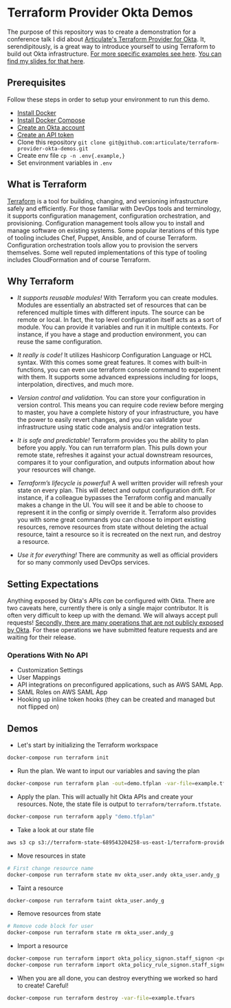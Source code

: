 # Terraform Provider Okta Demos

The purpose of this repository was to create a demonstration for a conference talk I did about [Articulate's Terraform Provider for Okta](https://github.com/articulate/terraform-provider-okta). It, serendipitously, is a great way to introduce yourself to using Terraform to build out Okta infrastructure. [For more specific examples see here](https://github.com/articulate/terraform-provider-okta/tree/master/examples#configuration-examples). [You can find my slides for that here](https://docs.google.com/presentation/d/142wUTQK6fKOED72sLzZaCN-XlqqNKbd_5gcAihXClYM).

## Prerequisites

Follow these steps in order to setup your environment to run this demo.

* [Install Docker](https://docs.docker.com/)
* [Install Docker Compose](https://docs.docker.com/compose/install/)
* [Create an Okta account](https://developer.okta.com/)
* [Create an API token](https://developer.okta.com/docs/guides/create-an-api-token/overview/)
* Clone this repository `git clone git@github.com:articulate/terraform-provider-okta-demos.git`
* Create env file `cp -n .env{.example,}`
* Set environment variables in `.env`

## What is Terraform

[Terraform](https://www.terraform.io/intro/index.html#what-is-terraform-) is a tool for building, changing, and versioning infrastructure safely and efficiently. For those familiar with DevOps tools and terminology, it supports configuration management, configuration orchestration, and provisioning. Configuration management tools allow you to install and manage software on existing systems. Some popular iterations of this type of tooling includes Chef, Puppet, Ansible, and of course Terraform. Configuration orchestration tools allow you to provision the servers themselves. Some well reputed implementations of this type of tooling includes CloudFormation and of course Terraform.

## Why Terraform

* *It supports reusable modules!* With Terraform you can create modules. Modules are essentially an abstracted set of resources that can be referenced multiple times with different inputs. The source can be remote or local. In fact, the top level configuration itself acts as a sort of module. You can provide it variables and run it in multiple contexts. For instance, if you have a stage and production environment, you can reuse the same configuration.

* *It really is code!* It utilizes Hashicorp Configuration Language or HCL syntax. With this comes some great features. It comes with built-in functions, you can even use terraform console command to experiment with them. It supports some advanced expressions including for loops, interpolation, directives, and much more.

* *Version control and validation.* You can store your configuration in version control. This means you can require code review before merging to master, you have a complete history of your infrastructure, you have the power to easily revert changes, and you can validate your infrastructure using static code analysis and/or integration tests.

* *It is safe and predictable!* Terraform provides you the ability to plan before you apply. You can run terraform plan. This pulls down your remote state, refreshes it against your actual downstream resources, compares it to your configuration, and outputs information about how your resources will change.

* *Terraform’s lifecycle is powerful!* A well written provider will refresh your state on every plan. This will detect and output configuration drift. For instance, if a colleague bypasses the Terraform config and manually makes a change in the UI. You will see it and be able to choose to represent it in the config or simply override it. Terraform also provides you with some great commands you can choose to import existing resources, remove resources from state without deleting the actual resource, taint a resource so it is recreated on the next run, and destroy a resource.

* *Use it for everything!* There are community as well as official providers for so many commonly used DevOps services.

## Setting Expectations

Anything exposed by Okta's APIs _can_ be configured with Okta. There are two caveats here, currently there is only a single major contributor. It is often very difficult to keep up with the demand. We will always accept pull requests! [Secondly, there are many operations that are not publicly exposed by Okta](#operations-with-no-api). For these operations we have submitted feature requests and are waiting for their release.

### Operations With No API

* Customization Settings
* User Mappings
* API integrations on preconfigured applications, such as AWS SAML App.
* SAML Roles on AWS SAML App
* Hooking up inline token hooks (they can be created and managed but not flipped on)

## Demos

* Let's start by initializing the Terraform workspace

```sh
docker-compose run terraform init
```

* Run the plan. We want to input our variables and saving the plan

```sh
docker-compose run terraform plan -out=demo.tfplan -var-file=example.tfvars
```

* Apply the plan. This will actually hit Okta APIs and create your resources. Note, the state file is output to `terraform/terraform.tfstate`.

```sh
docker-compose run terraform apply "demo.tfplan"
```

* Take a look at our state file

```sh
aws s3 cp s3://terraform-state-689543204258-us-east-1/terraform-provider-okta-demos/terraform.tfstate terraform/terrform.tfstate
```

* Move resources in state

```sh
# First change resource name
docker-compose run terraform state mv okta_user.andy okta_user.andy_g
```

* Taint a resource

```sh
docker-compose run terraform taint okta_user.andy_g
```

* Remove resources from state

```sh
# Remove code block for user
docker-compose run terraform state rm okta_user.andy_g
```

* Import a resource

```sh
docker-compose run terraform import okta_policy_signon.staff_signon <policyId>
docker-compose run terraform import okta_policy_rule_signon.staff_signon <policyId>|<ruleId>
```

* When you are all done, you can destroy everything we worked so hard to create! Careful!

```sh
docker-compose run terraform destroy -var-file=example.tfvars
```

